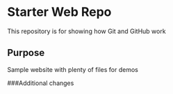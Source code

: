 # Starter Web Repo

This repository is for showing how Git and GitHub work

## Purpose

Sample website with plenty of files for demos

###Additional changes